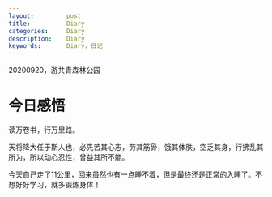 ```yaml
---
layout:     	post
title:      	Diary
categories: 	Diary
description:   	Diary
keywords: 		Diary，日记 
---
```


20200920，游共青森林公园

# 今日感悟

读万卷书，行万里路。

天将降大任于斯人也，必先苦其心志，劳其筋骨，饿其体肤，空乏其身，行拂乱其所为，所以动心忍性，曾益其所不能。

今天自己走了11公里，回来虽然也有一点睡不着，但是最终还是正常的入睡了。不想好好学习，就多锻炼身体！